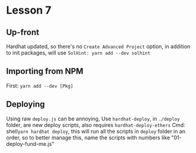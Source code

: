 # Lesson 7
## Up-front
Hardhat updated, so there's no `Create Advanced Project` option, in addition to init packages, will use `SolHint: yarn add --dev solhint`
## Importing from NPM
First: `yarn add --dev [Pkg]`
## Deploying
Using raw `deploy.js` can be annoying, Use `hardhat-deploy`, in `./deploy` folder, are new deploy scripts, also requires `hardhat-deploy-ethers`
Cmd: shell`yarn hardhat deploy`, this will run all the scripts in `deploy` folder in an order, so to better manage this, name the scripts with numbers like "01-deploy-fund-me.js"